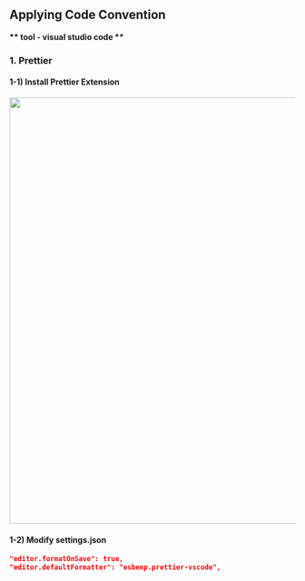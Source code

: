 ## Applying Code Convention

<b>** tool - visual studio code **</b>

### 1. Prettier

#### 1-1) Install Prettier Extension

<img src="https://user-images.githubusercontent.com/76193042/181003564-8c22a9ce-a51a-4c57-bbfe-9a8f245af526.png"  width="750px">

#### 1-2) Modify settings.json

```json
"editor.formatOnSave": true,
"editor.defaultFormatter": "esbenp.prettier-vscode",
```
